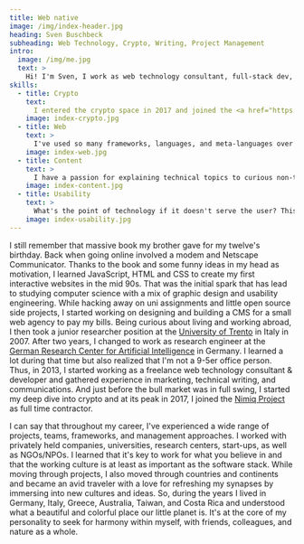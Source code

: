 ```yaml
---
title: Web native
image: /img/index-header.jpg
heading: Sven Buschbeck
subheading: Web Technology, Crypto, Writing, Project Management
intro:
  image: /img/me.jpg
  text: >
    Hi! I'm Sven, I work as web technology consultant, full-stack dev, (technical) writer, and crypto evangelist. I love applied technologies and believe in the power Open Source.
skills:
  - title: Crypto
    text:
      I entered the crypto space in 2017 and joined the <a href="https://nimiq.com" target="_blank">Nimiq</a> project the same year. I contributed to front-end work and content creation until mid-2022. I'm excited about the unlocking the potential of crypto for the society at large, advancing L1 and L2 technologies, as well as improving usability and privacy, and pushing for wider adoption.
    image: index-crypto.jpg
  - title: Web
    text: >
      I've used so many frameworks, languages, and meta-languages over the years that I feel at home with them all. What matters is the usability of the user interface and the clarity and extensibility of the code infrastructure. Lately I've been using Vue.js with Typescript, HTML/Pug, Sass/Stylus, and Ionic mostly.
    image: index-web.jpg
  - title: Content
    text: >
      I have a passion for explaining technical topics to curious non-technical people. Over the years, this has driven me to develop my communication and writing skills. I enjoy writing blog posts, leading workshops, and understanding and explaining technology in one-on-one sessions.
    image: index-content.jpg
  - title: Usability
    text: >
      What's the point of technology if it doesn't serve the user? This question has been my guiding principle and way of thinking since university. It is the driving force behind finding the optimal trade-off between features, security, performance on the one hand and usability on the other.
    image: index-usability.jpg
---
```

I still remember that massive book my brother gave for my twelve's birthday. Back when going online involved a modem and Netscape Communicator. Thanks to the book and some funny ideas in my head as motivation, I learned JavaScript, HTML and CSS to create my first interactive websites in the mid 90s. That was the initial spark that has lead to studying computer science with a mix of graphic design and usability engineering. While hacking away on uni assignments and little open source side projects, I started working on designing and building a CMS for a small web agency to pay my bills. Being curious about living and working abroad, I then took a junior researcher position at the [University of Trento](unitn.it/en) in Italy in 2007. After two years, I changed to work as research engineer at the [German Research Center for Artificial Intelligence](https://dfki.de/en/web) in Germany. I learned a lot during that time but also realized that I'm not a 9-5er office person. Thus, in 2013, I started working as a freelance web technology consultant &amp; developer and gathered experience in marketing, technical writing, and communications. And just before the bull market was in full swing, I started my deep dive into crypto and at its peak in 2017, I joined the [Nimiq Project](https://nimiq.com) as full time contractor. 

I can say that throughout my career, I've experienced a wide range of projects, teams, frameworks, and  management approaches. I worked with privately held companies, universities, research centers, start-ups, as well as NGOs/NPOs. I learned that it's key to work for what you believe in and that the working culture is at least as important as the software stack. While moving through projects, I also moved through countries and continents and became an avid traveler with a love for refreshing my synapses by immersing into new cultures and ideas. So, during the years I lived in Germany, Italy, Greece, Australia, Taiwan, and Costa Rica and understood what a beautiful and colorful place our little planet is. It's at the core of my personality to seek for harmony within myself, with friends, colleagues, and nature as a whole.
